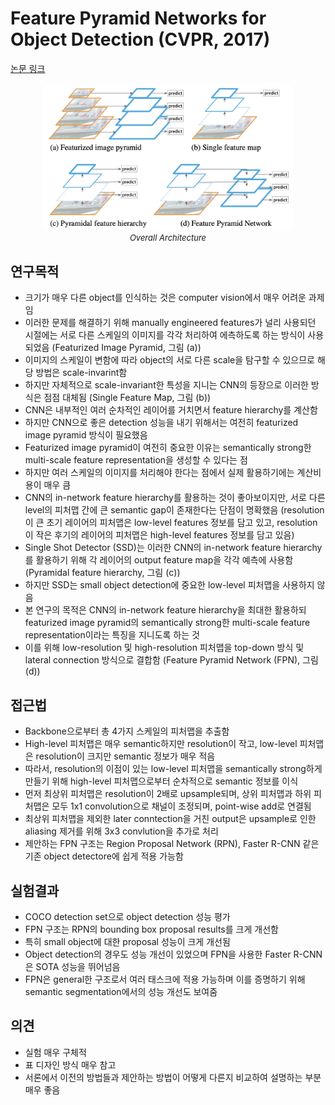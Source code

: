 # Feature Pyramid Networks for Object Detection (CVPR, 2017)

[논문 링크](https://openaccess.thecvf.com/content_cvpr_2017/html/Lin_Feature_Pyramid_Networks_CVPR_2017_paper.html)

<p align="center">
    <img width="400" alt='fig1' src="./img/02_10_01.png?raw=true"></br>
    <em><font size=2>Overall Architecture</font></em>
</p>

## 연구목적
- 크기가 매우 다른 object를 인식하는 것은 computer vision에서 매우 어려운 과제임
- 이러한 문제를 해결하기 위해 manually engineered features가 널리 사용되던 시절에는 서로 다른 스케일의 이미지를 각각 처리하여 에측하도록 하는 방식이 사용되었음 (Featurized Image Pyramid, 그림 (a))
- 이미지의 스케일이 변함에 따라 object의 서로 다른 scale을 탐구할 수 있으므로 해당 방법은 scale-invarint함
- 하지만 자체적으로 scale-invariant한 특성을 지니는 CNN의 등장으로 이러한 방식은 점점 대체됨 (Single Feature Map, 그림 (b))
- CNN은 내부적인 여러 순차적인 레이어를 거치면서 feature hierarchy를 계산함
- 하지만 CNN으로 좋은 detection 성능을 내기 위해서는 여전히 featurized image pyramid 방식이 필요했음
- Featurized image pyramid이 여전히 중요한 이유는 semantically strong한 multi-scale feature representation을 생성할 수 있다는 점
- 하지만 여러 스케일의 이미지를 처리해야 한다는 점에서 실제 활용하기에는 계산비용이 매우 큼
- CNN의 in-network feature hierarchy를 활용하는 것이 좋아보이지만, 서로 다른 level의 피처맵 간에 큰 semantic gap이 존재한다는 단점이 명확했음 (resolution이 큰 초기 레이어의 피처맵은 low-level features 정보를 담고 있고, resolution이 작은 후기의 레이어의 피처맵은 high-level features 정보를 담고 있음)
- Single Shot Detector (SSD)는 이러한 CNN의 in-network feature hierarchy를 활용하기 위해 각 레이어의 output feature map을 각각 예측에 사용함 (Pyramidal feature hierarchy, 그림 (c))
- 하지만 SSD는 small object detection에 중요한 low-level 피처맵을 사용하지 않음
- 본 연구의 목적은 CNN의 in-network feature hierarchy을 최대한 활용하되 featurized image pyramid의 semantically strong한 multi-scale feature representation이라는 특징을 지니도록 하는 것
- 이를 위해 low-resolution 및 high-resolution 피처맵을 top-down 방식 및 lateral connection 방식으로 결합함 (Feature Pyramid Network (FPN), 그림 (d))

## 접근법
- Backbone으로부터 총 4가지 스케일의 피처맵을 추출함
- High-level 피처맵은 매우 semantic하지만 resolution이 작고, low-level 피처맵은 resolution이 크지만 semantic 정보가 매우 적음
- 따라서, resolution의 이점이 있는 low-level 피처맵을 semantically strong하게 만들기 위해 high-level 피처맵으로부터 순차적으로 semantic 정보를 이식
- 먼저 최상위 피처맵은 resolution이 2배로 upsample되며, 상위 피처맵과 하위 피처맵은 모두 1x1 convolution으로 채널이 조정되며, point-wise add로 연결됨
- 최상위 피처맵을 제외한 later conntection을 거친 output은 upsample로 인한 aliasing 제거를 위해 3x3 convlution을 추가로 처리
- 제안하는 FPN 구조는 Region Proposal Network (RPN), Faster R-CNN 같은 기존 object detectore에 쉽게 적용 가능함

## 실험결과
- COCO detection set으로 object detection 성능 평가
- FPN 구조는 RPN의 bounding box proposal results를 크게 개선함
- 특히 small object에 대한 proposal 성능이 크게 개선됨
- Object detection의 경우도 성능 개선이 있었으며 FPN을 사용한 Faster R-CNN은 SOTA 성능을 뛰어넘음
- FPN은 general한 구조로서 여러 태스크에 적용 가능하며 이를 증명하기 위해 semantic segmentation에서의 성능 개선도 보여줌

## 의견
- 실험 매우 구체적
- 표 디자인 방식 매우 참고
- 서론에서 이전의 방법들과 제안하는 방법이 어떻게 다른지 비교하여 설명하는 부분 매우 좋음
